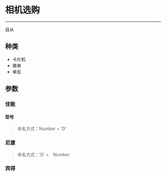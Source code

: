 # 相机选购
---
自从

## 种类
- 卡片机
- 微单
- 单反

## 参数
### 佳能
#### 型号
> 命名方式：Number + 'D'


### 尼康
> 命名方式：'D' +　Number


### 宾得